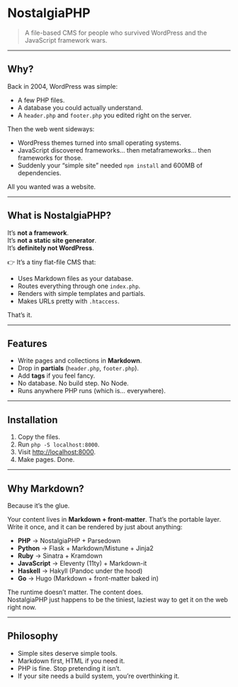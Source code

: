 # NostalgiaPHP  

> A file-based CMS for people who survived WordPress and the JavaScript framework wars.  

---

## Why?  

Back in 2004, WordPress was simple:  
- A few PHP files.  
- A database you could actually understand.  
- A `header.php` and `footer.php` you edited right on the server.  

Then the web went sideways:  
- WordPress themes turned into small operating systems.  
- JavaScript discovered frameworks… then metaframeworks… then frameworks for those.  
- Suddenly your “simple site” needed `npm install` and 600MB of dependencies.  

All you wanted was a website.  

---

## What is NostalgiaPHP?  

It’s **not a framework**.  
It’s **not a static site generator**.  
It’s **definitely not WordPress**.  

👉 It’s a tiny flat-file CMS that:  
- Uses Markdown files as your database.  
- Routes everything through one `index.php`.  
- Renders with simple templates and partials.  
- Makes URLs pretty with `.htaccess`.  

That’s it.  

---

## Features  

- Write pages and collections in **Markdown**.  
- Drop in **partials** (`header.php`, `footer.php`).  
- Add **tags** if you feel fancy.  
- No database. No build step. No Node.  
- Runs anywhere PHP runs (which is… everywhere).  

---

## Installation  

1. Copy the files.  
2. Run `php -S localhost:8000`.  
3. Visit [http://localhost:8000](http://localhost:8000).  
4. Make pages. Done.  

---

## Why Markdown?

Because it’s the glue.  

Your content lives in **Markdown + front-matter**. That’s the portable layer.  
Write it once, and it can be rendered by just about anything:  

- **PHP** → NostalgiaPHP + Parsedown  
- **Python** → Flask + Markdown/Mistune + Jinja2  
- **Ruby** → Sinatra + Kramdown  
- **JavaScript** → Eleventy (11ty) + Markdown-it  
- **Haskell** → Hakyll (Pandoc under the hood)  
- **Go** → Hugo (Markdown + front-matter baked in)  

The runtime doesn’t matter. The content does.  
NostalgiaPHP just happens to be the tiniest, laziest way to get it on the web right now.

---

## Philosophy  

- Simple sites deserve simple tools.  
- Markdown first, HTML if you need it.  
- PHP is fine. Stop pretending it isn’t.  
- If your site needs a build system, you’re overthinking it.  